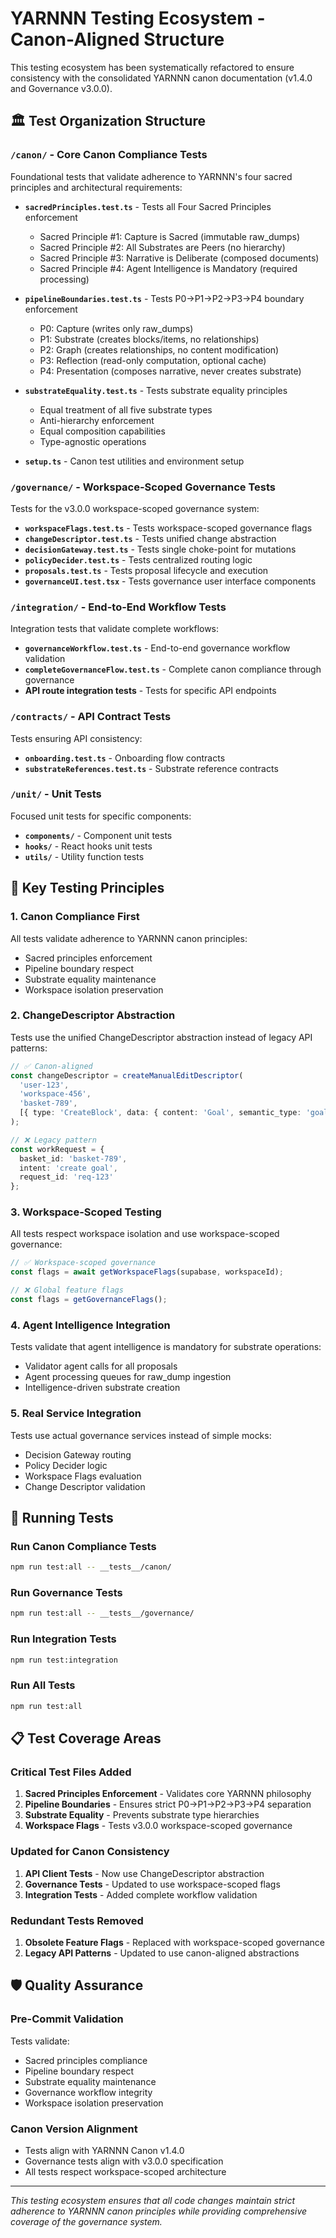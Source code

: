 # YARNNN Testing Ecosystem - Canon-Aligned Structure

This testing ecosystem has been systematically refactored to ensure consistency with the consolidated YARNNN canon documentation (v1.4.0 and Governance v3.0.0).

## 🏛️ Test Organization Structure

### `/canon/` - Core Canon Compliance Tests
Foundational tests that validate adherence to YARNNN's four sacred principles and architectural requirements:

- **`sacredPrinciples.test.ts`** - Tests all Four Sacred Principles enforcement
  - Sacred Principle #1: Capture is Sacred (immutable raw_dumps)
  - Sacred Principle #2: All Substrates are Peers (no hierarchy)
  - Sacred Principle #3: Narrative is Deliberate (composed documents)
  - Sacred Principle #4: Agent Intelligence is Mandatory (required processing)

- **`pipelineBoundaries.test.ts`** - Tests P0→P1→P2→P3→P4 boundary enforcement
  - P0: Capture (writes only raw_dumps)
  - P1: Substrate (creates blocks/items, no relationships)
  - P2: Graph (creates relationships, no content modification)
  - P3: Reflection (read-only computation, optional cache)
  - P4: Presentation (composes narrative, never creates substrate)

- **`substrateEquality.test.ts`** - Tests substrate equality principles
  - Equal treatment of all five substrate types
  - Anti-hierarchy enforcement
  - Equal composition capabilities
  - Type-agnostic operations

- **`setup.ts`** - Canon test utilities and environment setup

### `/governance/` - Workspace-Scoped Governance Tests
Tests for the v3.0.0 workspace-scoped governance system:

- **`workspaceFlags.test.ts`** - Tests workspace-scoped governance flags
- **`changeDescriptor.test.ts`** - Tests unified change abstraction
- **`decisionGateway.test.ts`** - Tests single choke-point for mutations
- **`policyDecider.test.ts`** - Tests centralized routing logic
- **`proposals.test.ts`** - Tests proposal lifecycle and execution
- **`governanceUI.test.tsx`** - Tests governance user interface components

### `/integration/` - End-to-End Workflow Tests
Integration tests that validate complete workflows:

- **`governanceWorkflow.test.ts`** - End-to-end governance workflow validation
- **`completeGovernanceFlow.test.ts`** - Complete canon compliance through governance
- **API route integration tests** - Tests for specific API endpoints

### `/contracts/` - API Contract Tests
Tests ensuring API consistency:

- **`onboarding.test.ts`** - Onboarding flow contracts
- **`substrateReferences.test.ts`** - Substrate reference contracts

### `/unit/` - Unit Tests
Focused unit tests for specific components:

- **`components/`** - Component unit tests
- **`hooks/`** - React hooks unit tests
- **`utils/`** - Utility function tests

## 🎯 Key Testing Principles

### 1. Canon Compliance First
All tests validate adherence to YARNNN canon principles:
- Sacred principles enforcement
- Pipeline boundary respect
- Substrate equality maintenance
- Workspace isolation preservation

### 2. ChangeDescriptor Abstraction
Tests use the unified ChangeDescriptor abstraction instead of legacy API patterns:
```typescript
// ✅ Canon-aligned
const changeDescriptor = createManualEditDescriptor(
  'user-123',
  'workspace-456', 
  'basket-789',
  [{ type: 'CreateBlock', data: { content: 'Goal', semantic_type: 'goal' } }]
);

// ❌ Legacy pattern
const workRequest = {
  basket_id: 'basket-789',
  intent: 'create goal',
  request_id: 'req-123'
};
```

### 3. Workspace-Scoped Testing
All tests respect workspace isolation and use workspace-scoped governance:
```typescript
// ✅ Workspace-scoped governance
const flags = await getWorkspaceFlags(supabase, workspaceId);

// ❌ Global feature flags
const flags = getGovernanceFlags();
```

### 4. Agent Intelligence Integration
Tests validate that agent intelligence is mandatory for substrate operations:
- Validator agent calls for all proposals
- Agent processing queues for raw_dump ingestion
- Intelligence-driven substrate creation

### 5. Real Service Integration
Tests use actual governance services instead of simple mocks:
- Decision Gateway routing
- Policy Decider logic
- Workspace Flags evaluation
- Change Descriptor validation

## 🧪 Running Tests

### Run Canon Compliance Tests
```bash
npm run test:all -- __tests__/canon/
```

### Run Governance Tests
```bash
npm run test:all -- __tests__/governance/
```

### Run Integration Tests
```bash
npm run test:integration
```

### Run All Tests
```bash
npm run test:all
```

## 📋 Test Coverage Areas

### Critical Test Files Added
1. **Sacred Principles Enforcement** - Validates core YARNNN philosophy
2. **Pipeline Boundaries** - Ensures strict P0→P1→P2→P3→P4 separation
3. **Substrate Equality** - Prevents substrate type hierarchies
4. **Workspace Flags** - Tests v3.0.0 workspace-scoped governance

### Updated for Canon Consistency
1. **API Client Tests** - Now use ChangeDescriptor abstraction
2. **Governance Tests** - Updated to use workspace-scoped flags
3. **Integration Tests** - Added complete workflow validation

### Redundant Tests Removed
1. **Obsolete Feature Flags** - Replaced with workspace-scoped governance
2. **Legacy API Patterns** - Updated to use canon-aligned abstractions

## 🛡️ Quality Assurance

### Pre-Commit Validation
Tests validate:
- Sacred principles compliance
- Pipeline boundary respect
- Substrate equality maintenance
- Governance workflow integrity
- Workspace isolation preservation

### Canon Version Alignment
- Tests align with YARNNN Canon v1.4.0
- Governance tests align with v3.0.0 specification
- All tests respect workspace-scoped architecture

---

*This testing ecosystem ensures that all code changes maintain strict adherence to YARNNN canon principles while providing comprehensive coverage of the governance system.*